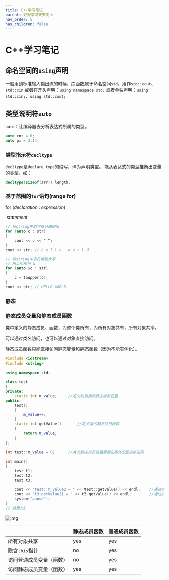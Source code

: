 ```yaml
---
title: C++学习笔记
parent: 好好学习天天向上
nav_order: 5
has_children: false
---
```



# C++学习笔记

## 命名空间的`using`声明

一般用到标准输入输出流的时候，库函数属于命名空间`std`，用作`std::cout`、`std::cin`
或者在开头声明：`using namespace std;`
或者单独声明：`using std::cin;`、`using std::cout;`



## 类型说明符`auto`

`auto`：让编译器去分析表达式所属的类型。

```c++
auto cnt = 0;
auto pi = 3.14;
```



### 类型指示符`decltype`

`decltype`是`declare type`的缩写，译为声明类型。
能从表达式的类型推断出变量的类型，如：

```c++
decltype(sizeof(arr)) length;
```



### 基于范围的`for`语句(range for)

for (*declaration* : *expression*)

​	*statement*

```c++
// 将string中的字符分隔输出
for (auto c : str)
{
    cout << c << “ ”;
}
cout << str; // h e l l o   w o r l d

// 将string中字符编程大写
// 用上引用符 &
for (auto &c : str)
{
    c = toupper(c);
}
cout << str; // HELLO WORLD
```

### 静态

### 静态成员变量和静态成员函数

类中定义的静态成员、函数，为整个类所有，为所有对象共有，所有对象共享。

可以通过类名访问，也可以通过对象直接访问。

静态成员函数只能直接访问静态变量和静态函数（因为不能实例化）。

```cpp
#include <iostream>
#include <string>
 
using namespace std;
 
class test
{
private:
    static int m_value;		//定义私有类的静态成员变量
public:
    test()
    {
    	m_value++;
    }
    static int getValue()		//定义类的静态成员函数
    {
    	return m_value;
    }
};
 
int test::m_value = 0;		//类的静态成员变量需要在类外分配内存空间
 
int main()
{
    test t1;
    test t2;
    test t3;
 
    cout << "test::m_value2 = " << test::getValue() << endl;	//通过类名直接调用公有静态成员函数，获取对象个数
    cout << "t3.getValue() = " << t3.getValue() << endl;		//通过对象名调用静态成员函数获取对象个数
    system("pause");
}
// 结果为3
```

![img](https://img-blog.csdn.net/20180804112453261?watermark/2/text/aHR0cHM6Ly9ibG9nLmNzZG4ubmV0L2xtczEwMDg2MTE=/font/5a6L5L2T/fontsize/400/fill/I0JBQkFCMA==/dissolve/70)



|                          | 静态成员函数 | 普通成员函数 |
| ------------------------ | ------------ | ------------ |
| 所有对象共享             | yes          | yes          |
| 隐含`this`指针           | no           | yes          |
| 访问普通成员变量（函数） | no           | yes          |
| 访问静态成员变量（函数） | yes          | yes          |

